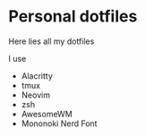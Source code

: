 # Personal dotfiles

Here lies all my dotfiles

I use
- Alacritty
- tmux
- Neovim
- zsh
- AwesomeWM
- Mononoki Nerd Font
